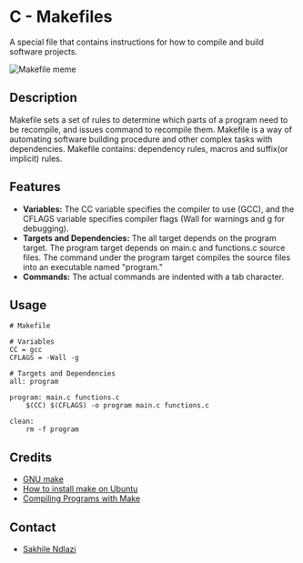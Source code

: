 # C - Makefiles
A special file that contains instructions for how to compile and build software projects.

![Makefile meme](https://miro.medium.com/v2/resize:fit:640/format:webp/0*QELAbVGLP0wheqzo.jpg)

## Description
Makefile sets a set of rules to determine which parts of a program need to be recompile, and issues command to recompile them. Makefile is a way of automating software building procedure and other complex tasks with dependencies. Makefile contains: dependency rules, macros and suffix(or implicit) rules.

## Features
 * **Variables:** The CC variable specifies the compiler to use (GCC), and the CFLAGS variable specifies compiler flags (Wall for warnings and g for debugging).
 * **Targets and Dependencies:** The all target depends on the program target. The program target depends on main.c and functions.c source files. The command under the program target compiles the source files into an executable named "program."
 * **Commands:** The actual commands are indented with a tab character.

## Usage
```shell
# Makefile

# Variables
CC = gcc
CFLAGS = -Wall -g

# Targets and Dependencies
all: program

program: main.c functions.c
    $(CC) $(CFLAGS) -o program main.c functions.c

clean:
    rm -f program
```

## Credits
 * [GNU make](https://www.gnu.org/software/make/manual/html_node/)
 * [How to install make on Ubuntu](https://www.geeksforgeeks.org/how-to-install-make-on-ubuntu/)
 * [Compiling Programs with Make](https://web.stanford.edu/class/archive/cs/cs107/cs107.1194/resources/make)

## Contact
 * [Sakhile Ndlazi](https://www.twitter.com/sakhilelindah)
